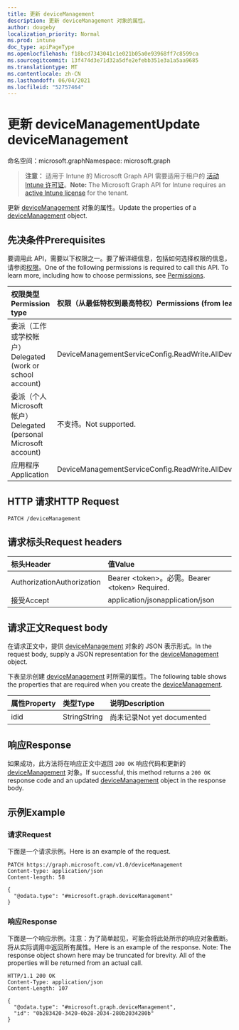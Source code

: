 ```yaml
---
title: 更新 deviceManagement
description: 更新 deviceManagement 对象的属性。
author: dougeby
localization_priority: Normal
ms.prod: intune
doc_type: apiPageType
ms.openlocfilehash: f18bcd7343041c1e021b05a0e93968ff7c8599ca
ms.sourcegitcommit: 13f474d3e71d32a5dfe2efebb351e3a1a5aa9685
ms.translationtype: MT
ms.contentlocale: zh-CN
ms.lasthandoff: 06/04/2021
ms.locfileid: "52757464"
---
```

# <a name="update-devicemanagement"></a><span data-ttu-id="4617b-103">更新 deviceManagement</span><span class="sxs-lookup"><span data-stu-id="4617b-103">Update deviceManagement</span></span>

<span data-ttu-id="4617b-104">命名空间：microsoft.graph</span><span class="sxs-lookup"><span data-stu-id="4617b-104">Namespace: microsoft.graph</span></span>

> <span data-ttu-id="4617b-105">**注意：** 适用于 Intune 的 Microsoft Graph API 需要适用于租户的 [活动 Intune 许可证](https://go.microsoft.com/fwlink/?linkid=839381)。</span><span class="sxs-lookup"><span data-stu-id="4617b-105">**Note:** The Microsoft Graph API for Intune requires an [active Intune license](https://go.microsoft.com/fwlink/?linkid=839381) for the tenant.</span></span>

<span data-ttu-id="4617b-106">更新 [deviceManagement](../resources/intune-companyterms-devicemanagement.md) 对象的属性。</span><span class="sxs-lookup"><span data-stu-id="4617b-106">Update the properties of a [deviceManagement](../resources/intune-companyterms-devicemanagement.md) object.</span></span>

## <a name="prerequisites"></a><span data-ttu-id="4617b-107">先决条件</span><span class="sxs-lookup"><span data-stu-id="4617b-107">Prerequisites</span></span>
<span data-ttu-id="4617b-p101">要调用此 API，需要以下权限之一。要了解详细信息，包括如何选择权限的信息，请参阅[权限](/graph/permissions-reference)。</span><span class="sxs-lookup"><span data-stu-id="4617b-p101">One of the following permissions is required to call this API. To learn more, including how to choose permissions, see [Permissions](/graph/permissions-reference).</span></span>

|<span data-ttu-id="4617b-110">权限类型</span><span class="sxs-lookup"><span data-stu-id="4617b-110">Permission type</span></span>|<span data-ttu-id="4617b-111">权限（从最低特权到最高特权）</span><span class="sxs-lookup"><span data-stu-id="4617b-111">Permissions (from least to most privileged)</span></span>|
|:---|:---|
|<span data-ttu-id="4617b-112">委派（工作或学校帐户）</span><span class="sxs-lookup"><span data-stu-id="4617b-112">Delegated (work or school account)</span></span>|<span data-ttu-id="4617b-113">DeviceManagementServiceConfig.ReadWrite.All</span><span class="sxs-lookup"><span data-stu-id="4617b-113">DeviceManagementServiceConfig.ReadWrite.All</span></span>|
|<span data-ttu-id="4617b-114">委派（个人 Microsoft 帐户）</span><span class="sxs-lookup"><span data-stu-id="4617b-114">Delegated (personal Microsoft account)</span></span>|<span data-ttu-id="4617b-115">不支持。</span><span class="sxs-lookup"><span data-stu-id="4617b-115">Not supported.</span></span>|
|<span data-ttu-id="4617b-116">应用程序</span><span class="sxs-lookup"><span data-stu-id="4617b-116">Application</span></span>|<span data-ttu-id="4617b-117">DeviceManagementServiceConfig.ReadWrite.All</span><span class="sxs-lookup"><span data-stu-id="4617b-117">DeviceManagementServiceConfig.ReadWrite.All</span></span>|

## <a name="http-request"></a><span data-ttu-id="4617b-118">HTTP 请求</span><span class="sxs-lookup"><span data-stu-id="4617b-118">HTTP Request</span></span>
<!-- {
  "blockType": "ignored"
}
-->
``` http
PATCH /deviceManagement
```

## <a name="request-headers"></a><span data-ttu-id="4617b-119">请求标头</span><span class="sxs-lookup"><span data-stu-id="4617b-119">Request headers</span></span>
|<span data-ttu-id="4617b-120">标头</span><span class="sxs-lookup"><span data-stu-id="4617b-120">Header</span></span>|<span data-ttu-id="4617b-121">值</span><span class="sxs-lookup"><span data-stu-id="4617b-121">Value</span></span>|
|:---|:---|
|<span data-ttu-id="4617b-122">Authorization</span><span class="sxs-lookup"><span data-stu-id="4617b-122">Authorization</span></span>|<span data-ttu-id="4617b-123">Bearer &lt;token&gt;。必需。</span><span class="sxs-lookup"><span data-stu-id="4617b-123">Bearer &lt;token&gt; Required.</span></span>|
|<span data-ttu-id="4617b-124">接受</span><span class="sxs-lookup"><span data-stu-id="4617b-124">Accept</span></span>|<span data-ttu-id="4617b-125">application/json</span><span class="sxs-lookup"><span data-stu-id="4617b-125">application/json</span></span>|

## <a name="request-body"></a><span data-ttu-id="4617b-126">请求正文</span><span class="sxs-lookup"><span data-stu-id="4617b-126">Request body</span></span>
<span data-ttu-id="4617b-127">在请求正文中，提供 [deviceManagement](../resources/intune-companyterms-devicemanagement.md) 对象的 JSON 表示形式。</span><span class="sxs-lookup"><span data-stu-id="4617b-127">In the request body, supply a JSON representation for the [deviceManagement](../resources/intune-companyterms-devicemanagement.md) object.</span></span>

<span data-ttu-id="4617b-128">下表显示创建 [deviceManagement](../resources/intune-companyterms-devicemanagement.md) 时所需的属性。</span><span class="sxs-lookup"><span data-stu-id="4617b-128">The following table shows the properties that are required when you create the [deviceManagement](../resources/intune-companyterms-devicemanagement.md).</span></span>

|<span data-ttu-id="4617b-129">属性</span><span class="sxs-lookup"><span data-stu-id="4617b-129">Property</span></span>|<span data-ttu-id="4617b-130">类型</span><span class="sxs-lookup"><span data-stu-id="4617b-130">Type</span></span>|<span data-ttu-id="4617b-131">说明</span><span class="sxs-lookup"><span data-stu-id="4617b-131">Description</span></span>|
|:---|:---|:---|
|<span data-ttu-id="4617b-132">id</span><span class="sxs-lookup"><span data-stu-id="4617b-132">id</span></span>|<span data-ttu-id="4617b-133">String</span><span class="sxs-lookup"><span data-stu-id="4617b-133">String</span></span>|<span data-ttu-id="4617b-134">尚未记录</span><span class="sxs-lookup"><span data-stu-id="4617b-134">Not yet documented</span></span>|



## <a name="response"></a><span data-ttu-id="4617b-135">响应</span><span class="sxs-lookup"><span data-stu-id="4617b-135">Response</span></span>
<span data-ttu-id="4617b-136">如果成功，此方法将在响应正文中返回 `200 OK` 响应代码和更新的 [deviceManagement](../resources/intune-companyterms-devicemanagement.md) 对象。</span><span class="sxs-lookup"><span data-stu-id="4617b-136">If successful, this method returns a `200 OK` response code and an updated [deviceManagement](../resources/intune-companyterms-devicemanagement.md) object in the response body.</span></span>

## <a name="example"></a><span data-ttu-id="4617b-137">示例</span><span class="sxs-lookup"><span data-stu-id="4617b-137">Example</span></span>

### <a name="request"></a><span data-ttu-id="4617b-138">请求</span><span class="sxs-lookup"><span data-stu-id="4617b-138">Request</span></span>
<span data-ttu-id="4617b-139">下面是一个请求示例。</span><span class="sxs-lookup"><span data-stu-id="4617b-139">Here is an example of the request.</span></span>
``` http
PATCH https://graph.microsoft.com/v1.0/deviceManagement
Content-type: application/json
Content-length: 58

{
  "@odata.type": "#microsoft.graph.deviceManagement"
}
```

### <a name="response"></a><span data-ttu-id="4617b-140">响应</span><span class="sxs-lookup"><span data-stu-id="4617b-140">Response</span></span>
<span data-ttu-id="4617b-p102">下面是一个响应示例。注意：为了简单起见，可能会将此处所示的响应对象截断。将从实际调用中返回所有属性。</span><span class="sxs-lookup"><span data-stu-id="4617b-p102">Here is an example of the response. Note: The response object shown here may be truncated for brevity. All of the properties will be returned from an actual call.</span></span>
``` http
HTTP/1.1 200 OK
Content-Type: application/json
Content-Length: 107

{
  "@odata.type": "#microsoft.graph.deviceManagement",
  "id": "0b283420-3420-0b28-2034-280b2034280b"
}
```




